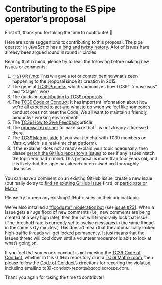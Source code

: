 # Contributing to the ES pipe operator’s proposal
First off, thank you for taking the time to contribute! 🎉

Here are some suggestions to contributing to this proposal.
The pipe operator in JavaScript has a [long and twisty history][HISTORY.md].
A lot of issues have already been argued round in round in circles.

Bearing that in mind, please try to read the following
before making new issues or comments:

1. [HISTORY.md][]: This will give a lot of context
   behind what’s been happening to the proposal since its creation in 2015.
2. The general [TC39 Process][], which summarizes
   how TC39’s “consensus” and “Stages” work.
3. The guide on [contributing to TC39 proposals][contributing guide].
4. The [TC39 Code of Conduct][CoC]:
   It has important information about how we’re all expected to act
   and what to do when we feel like someone’s conduct does not meet the Code.
   We all want to maintain a friendly, productive working environment!
5. The [TC39 How to Give Feedback][feedback] article.
6. The [proposal explainer][] to make sure that it is
   not already addressed there.
7. The [TC39 Matrix guide][] (if you want to chat with TC39 members on Matrix,
   which is a real-time chat platform).
8. If the explainer does not already explain your topic adequately,
   then please [search the GitHub repository’s issues][issues]
   to see if any issues match the topic you had in mind.
   This proposal is more than four years old,
   and it is likely that the topic has already been raised and thoroughly discussed.

You can leave a comment on an [existing GitHub issue][issues],
create a new issue (but really do try to [find an existing GitHub issue][issues] first),
or [participate on Matrix][TC39 Matrix guide].

Please try to keep any existing GitHub issues on their original topic.

We’ve also installed a [“floodgate” moderation bot](https://github.com/marketplace/actions/comment-floodgate)
(see [issue #231](https://github.com/tc39/proposal-pipeline-operator/issues/231).
When a issue gets a huge flood of new comments (i.e., new comments are being created at a very high rate),
then the bot will temporarily lock that issue.
(The threshold rate is currently set to twelve messages in the same thread in the same sixty minutes.)
This doesn’t mean that the automatically locked high-traffic threads will get locked permanently.
It just means that the issue’s thread will cool down until a volunteer moderator is able to look at what’s going on.

If you feel that someone’s conduct is not meeting the [TC39 Code of Conduct][CoC],
whether in this GitHub repository or in a [TC39 Matrix room][TC39 Matrix guide],
then please follow the [Code of Conduct][CoC]’s directions for reporting the violation,
including emailing [tc39-conduct-reports@googlegroups.com][].

Thank you again for taking the time to contribute!

[HISTORY.md]: https://github.com/tc39/proposal-pipeline-operator/blob/main/HISTORY.md
[CoC]: https://tc39.es/code-of-conduct/
[TC39 process]: https://tc39.es/process-document/
[contributing guide]: https://github.com/tc39/ecma262/blob/master/CONTRIBUTING.md#new-feature-proposals
[feedback]: https://github.com/tc39/how-we-work/blob/master/feedback.md
[proposal explainer]: https://github.com/tc39/proposal-pipeline-operator/blob/main/README.md
[TC39 Matrix guide]: https://github.com/tc39/how-we-work/blob/master/matrix-guide.md
[issues]: https://github.com/tc39/proposal-pipeline-operator/issues?q=is%3Aissue+
[tc39-conduct-reports@googlegroups.com]: mailto:tc39-conduct-reports@googlegroups.com
